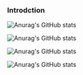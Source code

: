 ### Introdction

![Anurag's GitHub stats](https://github-readme-stats.vercel.app/api?username=LouisTsai-Csie&hide=contribs,prs)

![Anurag's GitHub stats](https://github-readme-stats.vercel.app/api?username=LouisTsai-Csie&count_private=true)

![Anurag's GitHub stats](https://github-readme-stats.vercel.app/api?username=LouisTsai-Csie&show_icons=true)

![Anurag's GitHub stats](https://github-readme-stats.vercel.app/api?username=LouisTsai-Csie&show_icons=true&theme=radical)

<!--
**LouisTsai-Csie/LouisTsai-Csie** is a ✨ _special_ ✨ repository because its `README.md` (this file) appears on your GitHub profile.

Here are some ideas to get you started:

- 🔭 I’m currently working on ...
- 🌱 I’m currently learning ...
- 👯 I’m looking to collaborate on ...
- 🤔 I’m looking for help with ...
- 💬 Ask me about ...
- 📫 How to reach me: ...
- 😄 Pronouns: ...
- ⚡ Fun fact: ...
-->
